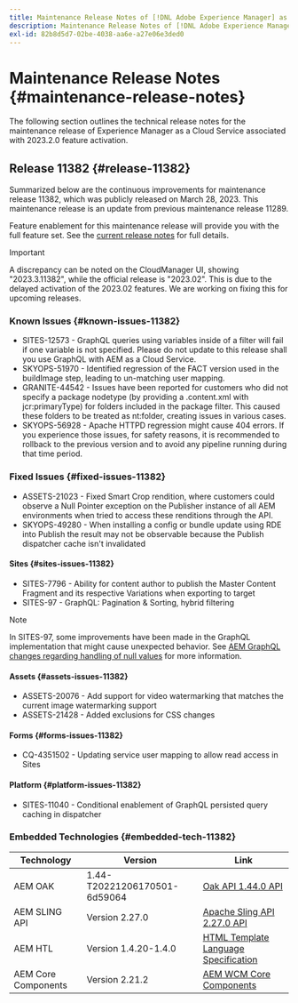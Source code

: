 ```yaml
---
title: Maintenance Release Notes of [!DNL Adobe Experience Manager] as a Cloud Service associated with 2023.2.0 feature activation.
description: Maintenance Release Notes of [!DNL Adobe Experience Manager] as a Cloud Service associated with 2023.2.0 feature activation.
exl-id: 82b8d5d7-02be-4038-aa6e-a27e06e3ded0
---
```

# Maintenance Release Notes {#maintenance-release-notes}

The following section outlines the technical release notes for the maintenance release of Experience Manager as a Cloud Service associated with 2023.2.0 feature activation.

## Release 11382 {#release-11382}
 
Summarized below are the continuous improvements for maintenance release 11382, which was publicly released on March 28, 2023. This maintenance release is an update from previous maintenance release 11289.

Feature enablement for this maintenance release will provide you with the full feature set. See the [current release notes](/help/release-notes/release-notes-cloud/release-notes-current.md) for full details.

>[!IMPORTANT]
>
> A discrepancy can be noted on the CloudManager UI, showing "2023.3.11382", while the official release is "2023.02". This is due to the delayed activation of the 2023.02 features.
> We are working on fixing this for upcoming releases.

### Known Issues {#known-issues-11382}

- SITES-12573 - GraphQL queries using variables inside of a filter will fail if one variable is not specified. Please do not update to this release shall you use GraphQL with AEM as a Cloud Service.
- SKYOPS-51970 - Identified regression of the FACT version used in the buildImage step, leading to un-matching user mapping.
- GRANITE-44542 - Issues have been reported for customers who did not specify a package nodetype (by providing a .content.xml with jcr:primaryType) for folders included in the package filter. This caused these folders to be treated as nt:folder, creating issues in various cases.
- SKYOPS-56928 - Apache HTTPD regression might cause 404 errors. If you experience those issues, for safety reasons, it is recommended to rollback to the previous version and to avoid any pipeline running during that time period.

### Fixed Issues {#fixed-issues-11382}

- ASSETS-21023 - Fixed Smart Crop rendition, where customers could observe a Null Pointer exception on the Publisher instance of all AEM environments when  tried to access these renditions through the API.
- SKYOPS-49280 - When installing a config or bundle update using RDE into Publish the result may not be observable because the Publish dispatcher cache isn't invalidated

#### Sites {#sites-issues-11382}

- SITES-7796 - Ability for content author to publish the Master Content Fragment and its respective Variations when exporting to target
- SITES-97 - GraphQL: Pagination & Sorting, hybrid filtering

>[!NOTE]
>
> In SITES-97, some improvements have been made in the GraphQL implementation that might cause unexpected behavior. See [AEM GraphQL changes regarding handling of null values](https://experienceleague.adobe.com/docs/experience-cloud-kcs/kbarticles/KA-21792.html) for more information.

#### Assets {#assets-issues-11382}

- ASSETS-20076 - Add support for video watermarking that matches the current image watermarking support
- ASSETS-21428 - Added exclusions for CSS changes

#### Forms {#forms-issues-11382}

- CQ-4351502 - Updating service user mapping to allow read access in Sites

#### Platform {#platform-issues-11382}

- SITES-11040 - Conditional enablement of GraphQL persisted query caching in dispatcher

### Embedded Technologies {#embedded-tech-11382}

|Technology|Version|Link|
|---|---|---|
|AEM OAK |1.44-T20221206170501-6d59064 |[Oak API 1.44.0 API](https://www.javadoc.io/doc/org.apache.jackrabbit/oak-api/1.44.0/index.html)| 
|AEM SLING API |Version 2.27.0 |[Apache Sling API 2.27.0 API](https://www.javadoc.io/doc/org.apache.sling/org.apache.sling.api/latest/index.html)|
|AEM HTL|Version 1.4.20-1.4.0 |[HTML Template Language Specification](https://github.com/adobe/htl-spec)|
|AEM Core Components|Version 2.21.2|[AEM WCM Core Components](https://github.com/adobe/aem-core-wcm-components)|
